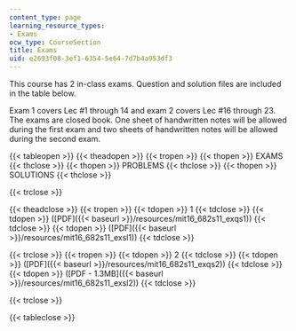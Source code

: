 ```yaml
---
content_type: page
learning_resource_types:
- Exams
ocw_type: CourseSection
title: Exams
uid: e2693f08-3ef1-6354-5e64-7d7b4a953df3
---
```


This course has 2 in-class exams. Question and solution files are included in the table below.

Exam 1 covers Lec #1 through 14 and exam 2 covers Lec #16 through 23. The exams are closed book. One sheet of handwritten notes will be allowed during the first exam and two sheets of handwritten notes will be allowed during the second exam.

{{< tableopen >}}
{{< theadopen >}}
{{< tropen >}}
{{< thopen >}}
EXAMS
{{< thclose >}}
{{< thopen >}}
PROBLEMS
{{< thclose >}}
{{< thopen >}}
SOLUTIONS
{{< thclose >}}

{{< trclose >}}

{{< theadclose >}}
{{< tropen >}}
{{< tdopen >}}
1
{{< tdclose >}}
{{< tdopen >}}
([PDF]({{< baseurl >}}/resources/mit16_682s11_exqs1))
{{< tdclose >}}
{{< tdopen >}}
([PDF]({{< baseurl >}}/resources/mit16_682s11_exsl1))
{{< tdclose >}}

{{< trclose >}}
{{< tropen >}}
{{< tdopen >}}
2
{{< tdclose >}}
{{< tdopen >}}
([PDF]({{< baseurl >}}/resources/mit16_682s11_exqs2))
{{< tdclose >}}
{{< tdopen >}}
([PDF - 1.3MB]({{< baseurl >}}/resources/mit16_682s11_exsl2))
{{< tdclose >}}

{{< trclose >}}

{{< tableclose >}}